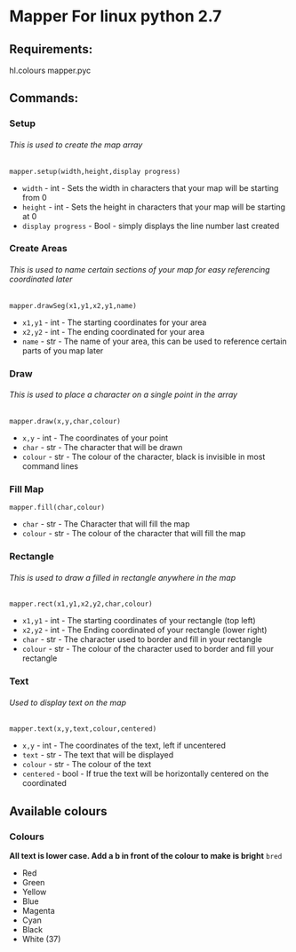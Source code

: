 # Mapper For linux python 2.7

## Requirements:

hl.colours
mapper.pyc

## Commands:

### Setup
###### This is used to create the map array
```
mapper.setup(width,height,display progress)
```
- ```width``` - int - Sets the width in characters that your map will be starting from 0
- ```height``` - int - Sets the height in characters that your map will be starting at 0
- ```display progress``` - Bool - simply displays the line number last created

### Create Areas
###### This is used to name certain sections of your map for easy referencing coordinated later
```mapper.drawSeg(x1,y1,x2,y1,name)```
- ```x1,y1``` - int - The starting coordinates for your area
- ```x2,y2``` - int - The ending coordinated for your area
- ```name``` - str - The name of your area, this can be used to reference certain parts of you map later

### Draw
###### This is used to place a character on a single point in the array

```mapper.draw(x,y,char,colour)```

- ```x,y``` - int - The coordinates of your point
- ```char``` - str - The character that will be drawn
- ```colour``` - str - The colour of the character, black is invisible in most command lines

### Fill Map

```mapper.fill(char,colour)```
- ```char``` - str - The Character that will fill the map
- ```colour``` - str - The colour of the character that will fill the map

### Rectangle
###### This is used to draw a filled in rectangle anywhere in the map

```mapper.rect(x1,y1,x2,y2,char,colour)```
- ```x1,y1``` - int - The starting coordinates of your rectangle (top left)
- ```x2,y2``` - int - The Ending coordinated of your rectangle (lower right)
- ```char``` - str - The character used to border and fill in your rectangle
- ```colour``` - str - The colour of the character used to border and fill your rectangle

### Text
###### Used to display text on the map

```mapper.text(x,y,text,colour,centered)```
- ```x,y``` - int - The coordinates of the text, left if uncentered
- ```text``` - str - The text that will be displayed
- ```colour``` - str - The colour of the text
- ```centered``` - bool - If true the text will be horizontally centered on the coordinated

## Available colours
### Colours
**All text is lower case. Add a b in front of the colour to make is bright**
```bred```

- Red
- Green
- Yellow
- Blue
- Magenta
- Cyan
- Black
- White (37)
